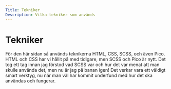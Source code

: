 ```yaml
---
Title: Tekniker
Description: Vilka tekniker som används
---
```


Tekniker
==========================

För den här sidan så används teknikerna HTML, CSS, SCSS, och även Pico. HTML och CSS har vi hållit på med tidigare, men SCSS och Pico är nytt. Det tog ett tag innan jag förstod vad SCSS var och hur det var menat att man skulle använda det, men nu är jag på banan igen! Det verkar vara ett väldigt smart verktyg, nu när man väl har kommit underfund med hur det ska användas och fungerar.